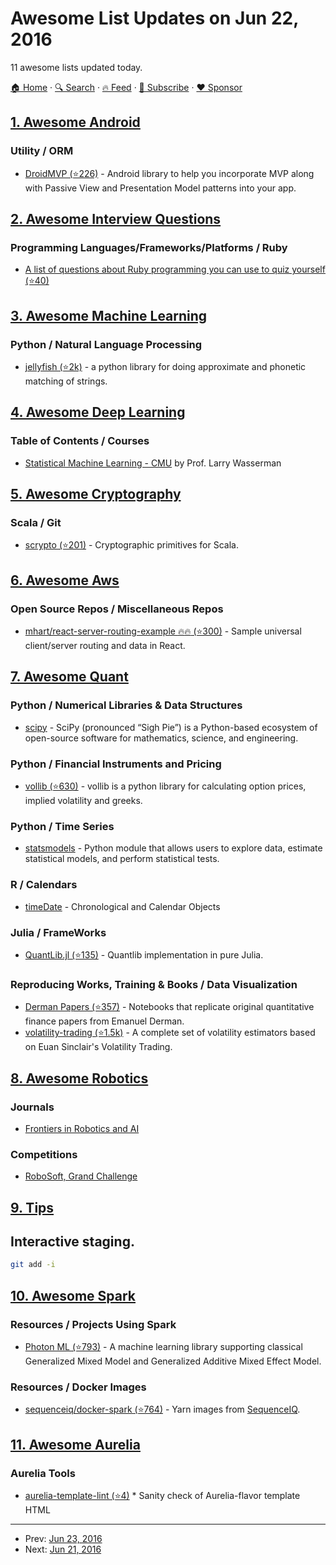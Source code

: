 # Awesome List Updates on Jun 22, 2016

11 awesome lists updated today.

[🏠 Home](/README.md) · [🔍 Search](https://www.trackawesomelist.com/search/) · [🔥 Feed](https://www.trackawesomelist.com/rss.xml) · [📮 Subscribe](https://trackawesomelist.us17.list-manage.com/subscribe?u=d2f0117aa829c83a63ec63c2f&id=36a103854c) · [❤️  Sponsor](https://github.com/sponsors/theowenyoung)



## [1. Awesome Android](/content/JStumpp/awesome-android/README.md)

### Utility / ORM

*   [DroidMVP (⭐226)](https://github.com/andrzejchm/DroidMVP) - Android library to help you incorporate MVP along with Passive View and Presentation Model patterns into your app.

## [2. Awesome Interview Questions](/content/DopplerHQ/awesome-interview-questions/README.md)

### Programming Languages/Frameworks/Platforms / Ruby

*   [A list of questions about Ruby programming you can use to quiz yourself (⭐40)](https://github.com/undr/ruby-trivia)

## [3. Awesome Machine Learning](/content/josephmisiti/awesome-machine-learning/README.md)

### Python / Natural Language Processing

*   [jellyfish (⭐2k)](https://github.com/jamesturk/jellyfish) - a python library for doing approximate and phonetic matching of strings.

## [4. Awesome Deep Learning](/content/ChristosChristofidis/awesome-deep-learning/README.md)

### Table of Contents / Courses

*   [Statistical Machine Learning - CMU](https://www.youtube.com/watch?v=azaLcvuql_g\&list=PLjbUi5mgii6BWEUZf7He6nowWvGne_Y8r) by Prof. Larry Wasserman

## [5. Awesome Cryptography](/content/sobolevn/awesome-cryptography/README.md)

### Scala / Git

*   [scrypto (⭐201)](https://github.com/input-output-hk/scrypto) - Cryptographic primitives for Scala.

## [6. Awesome Aws](/content/donnemartin/awesome-aws/README.md)

### Open Source Repos / Miscellaneous Repos

*   [mhart/react-server-routing-example :fire::fire: (⭐300)](https://github.com/mhart/react-server-routing-example) - Sample universal client/server routing and data in React.

## [7. Awesome Quant](/content/wilsonfreitas/awesome-quant/README.md)

### Python / Numerical Libraries & Data Structures

*   [scipy](https://www.scipy.org) - SciPy (pronounced “Sigh Pie”) is a Python-based ecosystem of open-source software for mathematics, science, and engineering.

### Python / Financial Instruments and Pricing

*   [vollib (⭐630)](https://github.com/vollib/vollib) - vollib is a python library for calculating option prices, implied volatility and greeks.

### Python / Time Series

*   [statsmodels](http://statsmodels.sourceforge.net) - Python module that allows users to explore data, estimate statistical models, and perform statistical tests.

### R / Calendars

*   [timeDate](https://cran.r-project.org/web/packages/timeDate/index.html) - Chronological and Calendar Objects

### Julia / FrameWorks

*   [QuantLib.jl (⭐135)](https://github.com/pazzo83/QuantLib.jl) - Quantlib implementation in pure Julia.

### Reproducing Works, Training & Books / Data Visualization

*   [Derman Papers (⭐357)](https://github.com/MarcosCarreira/DermanPapers) - Notebooks that replicate original quantitative finance papers from Emanuel Derman.
*   [volatility-trading (⭐1.5k)](https://github.com/jasonstrimpel/volatility-trading) - A complete set of volatility estimators based on Euan Sinclair's Volatility Trading.

## [8. Awesome Robotics](/content/kiloreux/awesome-robotics/README.md)

### Journals

*   [Frontiers in Robotics and AI](http://journal.frontiersin.org/journal/robotics-and-ai)

### Competitions

*   [RoboSoft, Grand Challenge](http://www.robosoftca.eu/)

## [9. Tips](/content/git-tips/tips/README.md)

## Interactive staging.

```sh
git add -i
```

## [10. Awesome Spark](/content/awesome-spark/awesome-spark/README.md)

### Resources / Projects Using Spark

*   [Photon ML (⭐793)](https://github.com/linkedin/photon-ml) - A machine learning library supporting classical Generalized Mixed Model and Generalized Additive Mixed Effect Model.

### Resources / Docker Images

*   [sequenceiq/docker-spark (⭐764)](https://github.com/sequenceiq/docker-spark) - Yarn images from [SequenceIQ](http://www.sequenceiq.com/).

## [11. Awesome Aurelia](/content/aurelia-contrib/awesome-aurelia/README.md)

### Aurelia Tools

*   [aurelia-template-lint (⭐4)](https://github.com/MeirionHughes/aurelia-template-lint) \* Sanity check of Aurelia-flavor template HTML

---

- Prev: [Jun 23, 2016](/content/2016/06/23/README.md)
- Next: [Jun 21, 2016](/content/2016/06/21/README.md)